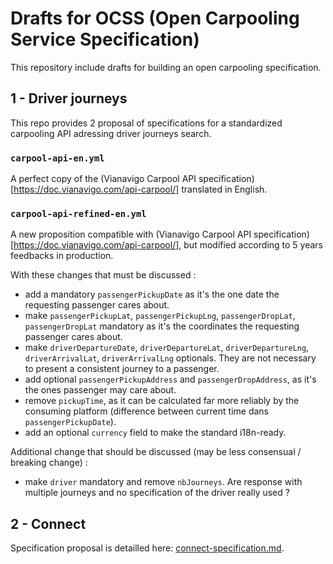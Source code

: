 # Drafts for OCSS (Open Carpooling Service Specification)

This repository include drafts for building an open carpooling specification.

## 1 - Driver journeys

This repo provides 2 proposal of specifications for a standardized carpooling
API adressing driver journeys search.

### `carpool-api-en.yml`
A perfect copy of the (Vianavigo Carpool API specification)[https://doc.vianavigo.com/api-carpool/] translated in English.

### `carpool-api-refined-en.yml`

A new proposition compatible with (Vianavigo Carpool API specification)[https://doc.vianavigo.com/api-carpool/], but modified according to 5 years feedbacks in production.

With these changes that must be discussed :
- add a mandatory `passengerPickupDate` as it's the one date the requesting passenger cares about.
- make `passengerPickupLat`, `passengerPickupLng`, `passengerDropLat`, `passengerDropLat` mandatory as it's the coordinates the requesting passenger cares about.
- make `driverDepartureDate`, `driverDepartureLat`, `driverDepartureLng`, `driverArrivalLat`, `driverArrivalLng` optionals. They are not necessary to present a consistent journey to a passenger.
- add optional `passengerPickupAddress` and `passengerDropAddress`, as it's the ones passenger may care about.
- remove `pickupTime`, as it can be calculated far more reliably by the consuming platform (difference between current time dans `passengerPickupDate`).
- add an optional `currency` field to make the standard i18n-ready.

Additional change that should be discussed (may be less consensual / breaking change) :
- make `driver` mandatory and remove `nbJourneys`. Are response with multiple journeys and no specification of the driver really used ?

## 2 - Connect

Specification proposal is detailled here: [connect-specification.md](connect-specification.md).

